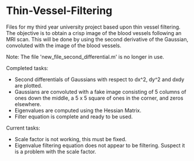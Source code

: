 # Thin-Vessel-Filtering
Files for my third year university project based upon thin vessel filtering. The objective is to obtain a crisp image of the blood vessels following an MRI scan. This will be done by using the second derivative of the Gaussian, convoluted with the image of the blood vessels.

Note: The file 'new_file_second_differential.m' is no longer in use.

Completed tasks:
- Second differentials of Gaussians with respect to dx^2, dy^2 and dxdy are plotted.
- Gaussians are convoluted with a fake image consisting of 5 columns of ones down the middle, a 5 x 5 square of ones in the corner, and zeros elsewhere.
- Eigenvalues are computed using the Hessian Matrix.
- Filter equation is complete and ready to be used.

Current tasks:
- Scale factor is not working, this must be fixed.
- Eigenvalue filtering equation does not appear to be filtering. Suspect it is a problem with the scale factor.
